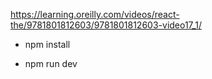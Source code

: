 https://learning.oreilly.com/videos/react-the/9781801812603/9781801812603-video17_1/

- npm install

- npm run dev
